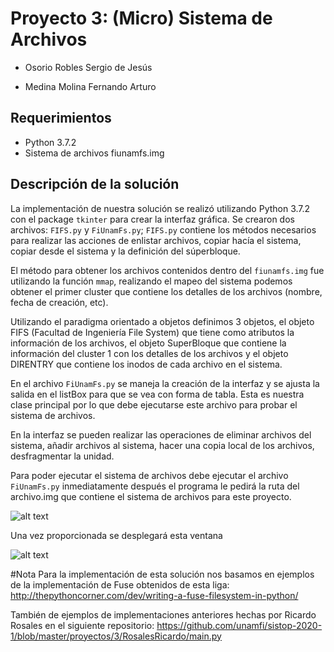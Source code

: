 # Proyecto 3: (Micro) Sistema de Archivos
* Osorio Robles Sergio de Jesús

* Medina Molina Fernando Arturo
## Requerimientos
- Python 3.7.2
- Sistema de archivos fiunamfs.img
## Descripción de la solución
La implementación de nuestra solución se realizó utilizando Python 3.7.2 con el package `tkinter` para crear la interfaz
gráfica. Se crearon dos archivos: `FIFS.py` y `FiUnamFs.py`; `FIFS.py` contiene los métodos necesarios para realizar las 
acciones de enlistar archivos, copiar hacía el sistema, copiar desde el sistema y la definición del súperbloque. 

El método para obtener los archivos contenidos dentro del `fiunamfs.img` fue utilizando la función `mmap`, realizando 
el mapeo del sistema podemos obtener el primer cluster que contiene los detalles de los archivos (nombre, fecha de creación, etc).

Utilizando el paradigma orientado a objetos definimos 3 objetos, el objeto FIFS (Facultad de Ingeniería File System) que tiene 
como atributos la información de los archivos, el objeto SuperBloque que contiene la información del cluster 1 con los detalles 
de los archivos y el objeto DIRENTRY que contiene los inodos de cada archivo en el sistema. 

En el archivo `FiUnamFs.py` se maneja la creación de la interfaz y se ajusta la salida en el listBox para que se vea con forma de tabla. Esta es nuestra clase principal por lo que debe ejecutarse este archivo para probar el sistema de archivos. 

En la interfaz se pueden realizar las operaciones de eliminar archivos del sistema, añadir archivos al sistema, hacer una copia local de los archivos, desfragmentar la unidad. 

Para poder ejecutar el sistema de archivos debe ejecutar el archivo `FiUnamFs.py` inmediatamente después el programa le pedirá la ruta del archivo.img que contiene el sistema de archivos para este proyecto. 

![alt text](https://github.com/fernando170/sistop-2020-2/blob/master/proyectos/4/Medina%20Fernando%2C%20Osorio%20Sergio/inputRuta.png)

Una vez proporcionada se desplegará esta ventana


![alt text](https://github.com/fernando170/sistop-2020-2/blob/master/proyectos/4/Medina%20Fernando%2C%20Osorio%20Sergio/captura.png)

#Nota
Para la implementación de esta solución nos basamos en ejemplos de la implementación de Fuse obtenidos de esta liga: 
http://thepythoncorner.com/dev/writing-a-fuse-filesystem-in-python/

También de ejemplos de implementaciones anteriores hechas por Ricardo Rosales en el siguiente repositorio:
https://github.com/unamfi/sistop-2020-1/blob/master/proyectos/3/RosalesRicardo/main.py





